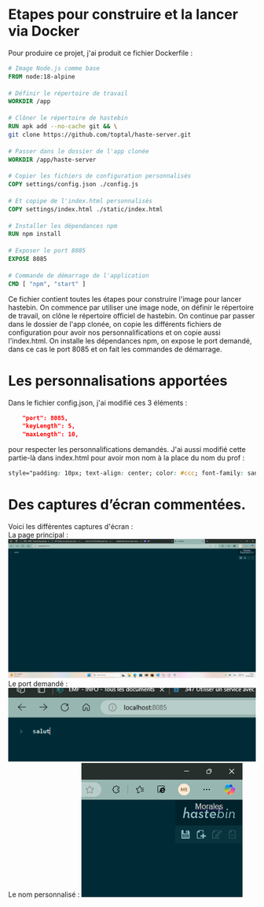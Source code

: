 # Etapes pour construire et la lancer via Docker
Pour produire ce projet, j'ai produit ce fichier Dockerfile :
```Dockerfile
# Image Node.js comme base
FROM node:18-alpine

# Définir le répertoire de travail
WORKDIR /app

# Clôner le répertoire de hastebin
RUN apk add --no-cache git && \
git clone https://github.com/toptal/haste-server.git

# Passer dans le dossier de l'app clonée
WORKDIR /app/haste-server

# Copier les fichiers de configuration personnalisés
COPY settings/config.json ./config.js

# Et copipe de l'index.html personnalisés
COPY settings/index.html ./static/index.html

# Installer les dépendances npm
RUN npm install

# Exposer le port 8085
EXPOSE 8085

# Commande de démarrage de l'application
CMD [ "npm", "start" ]
```
Ce fichier contient toutes les étapes pour construire l'image pour lancer hastebin. On commence par utiliser une image node, on définir le répertoire de travail, on clône le répertoire officiel de hastebin. 
On continue par passer dans le dossier de l'app clonée, on copie les différents fichiers de configuration pour avoir nos personnalifications et on copie aussi l'index.html.
On installe les  dépendances npm, on expose le port demandé, dans ce cas le port 8085 et on fait les commandes de démarrage.

# Les personnalisations apportées 
Dans le fichier config.json, j'ai modifié ces 3 éléments :
```json
    "port": 8085,
    "keyLength": 5,
    "maxLength": 10,
```
pour respecter les personnalifications demandés. J'ai aussi modifié cette partie-là dans index.html pour avoir mon nom à la place du nom du prof : 
```css
style="padding: 10px; text-align: center; color: #ccc; font-family: sans-serif;">Morales</span></a>
```

# Des captures d’écran commentées.
Voici les différentes captures d'écran : \
La page principal :
![alt text](images/image1.png)
Le port demandé :
![alt text](images/image2.png)
Le nom personnalisé :
![alt text](images/image3.png)
